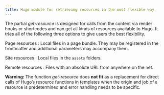 ```yaml
---
title: Hugo module for retrieving resources in the most flexible way
---
```


The partial _get-resource_ is designed for calls from the content via render hooks or shortcodes and can get all kinds of resources available to Hugo. It tries all of the following three options to give users the best flexibility.

Page resources
: Local files in a page bundle. They may be registered in the frontmatter and additional parameters may accompany them.

Site resources
: Local files in the `assets` folders.

Remote resources
: Files with an absolute URL from anywhere on the net.

**Warning:** The function _get-resource_ does **not fit** as a replacement for direct calls of Hugo’s resource functions in templates when the origin and job of a resource is predetermined and error handling needs to be specific.

